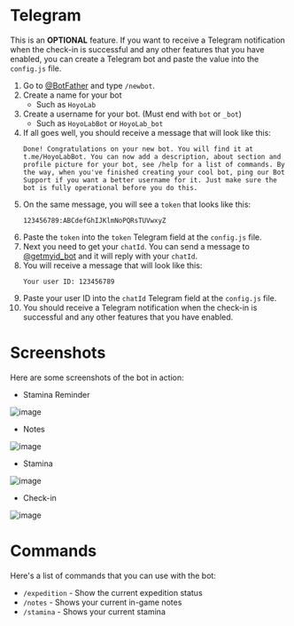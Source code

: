 # Telegram
This is an **OPTIONAL** feature. If you want to receive a Telegram notification when the check-in is successful and any other features that you have enabled, you can create a Telegram bot and paste the value into the `config.js` file.

1. Go to [@BotFather](https://t.me/BotFather) and type `/newbot`.
2. Create a name for your bot
    - Such as `HoyoLab`
3. Create a username for your bot. (Must end with `bot` or `_bot`)
    - Such as `HoyoLabBot` or `HoyoLab_bot`
4. If all goes well, you should receive a message that will look like this:
    ```
    Done! Congratulations on your new bot. You will find it at t.me/HoyoLabBot. You can now add a description, about section and profile picture for your bot, see /help for a list of commands. By the way, when you've finished creating your cool bot, ping our Bot Support if you want a better username for it. Just make sure the bot is fully operational before you do this.
    ```
5. On the same message, you will see a `token` that looks like this:
    ```
    123456789:ABCdefGhIJKlmNoPQRsTUVwxyZ
    ```
6. Paste the `token` into the `token` Telegram  field at the `config.js` file.
7. Next you need to get your `chatId`. You can send a message to [@getmyid_bot](https://t.me/getmyid_bot) and it will reply with your `chatId`.
8. You will receive a message that will look like this:
    ```
    Your user ID: 123456789
    ```
9. Paste your user ID into the `chatId` Telegram field at the `config.js` file.
10. You should receive a Telegram notification when the check-in is successful and any other features that you have enabled.

# Screenshots
Here are some screenshots of the bot in action:

- Stamina Reminder

![image](https://github.com/user-attachments/assets/df403ce3-cf5c-4362-9374-305aa586cf87)

- Notes

![image](https://github.com/user-attachments/assets/465dc4e5-973c-4ca7-a97f-f903ce1e955f)

- Stamina

![image](https://github.com/user-attachments/assets/ce8730cd-25fe-45c4-bb4d-898267df4921)

- Check-in

![image](https://github.com/user-attachments/assets/982a9bbd-0669-4e3e-a5d6-3c5867bfc050)

# Commands
Here's a list of commands that you can use with the bot:

- `/expedition` - Show the current expedition status
- `/notes` - Shows your current in-game notes
- `/stamina` - Shows your current stamina
